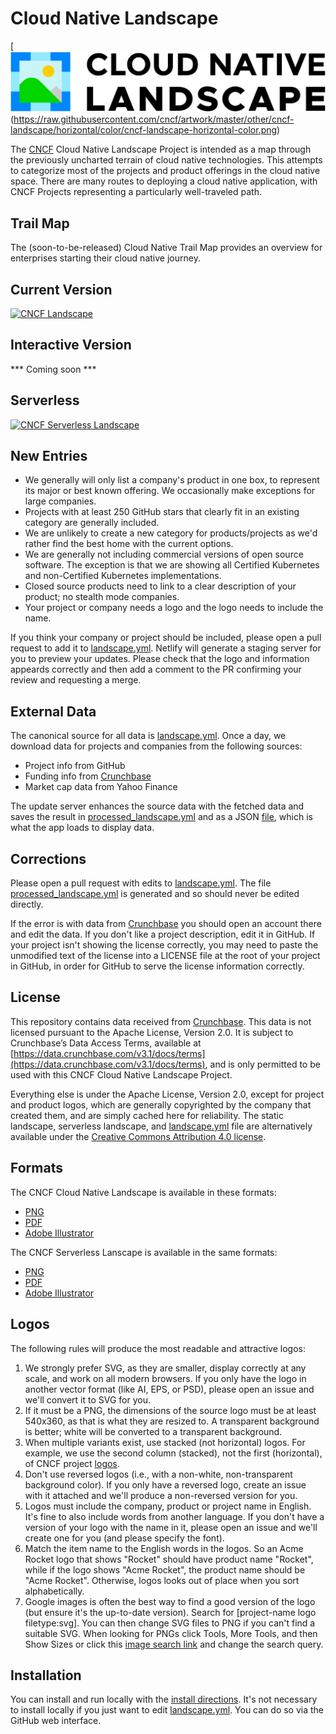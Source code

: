 
# Cloud Native Landscape

[![Cloud Native Landscape Logo](https://raw.githubusercontent.com/cncf/artwork/master/other/cncf-landscape/horizontal/color/cncf-landscape-horizontal-color.png)(https://raw.githubusercontent.com/cncf/artwork/master/other/cncf-landscape/horizontal/color/cncf-landscape-horizontal-color.png)

The [CNCF](https://www.cncf.io) Cloud Native Landscape Project is intended as a map through the previously uncharted terrain of cloud native technologies. This attempts to categorize most of the projects and product offerings in the cloud native space. There are many routes to deploying a cloud native application, with CNCF Projects representing a particularly well-traveled path.

## Trail Map

The (soon-to-be-released) Cloud Native Trail Map provides an overview for enterprises starting their cloud native journey.

## Current Version

[![CNCF Landscape](landscape/CloudNativeLandscape_latest.png)](https://raw.githubusercontent.com/cncf/landscape/master/landscape/CloudNativeLandscape_latest.png)

## Interactive Version

*** Coming soon ***

## Serverless

[![CNCF Serverless Landscape](serverless/CloudNativeLandscape_Serverless_latest.png)](https://raw.githubusercontent.com/cncf/landscape/master/serverless/CloudNativeLandscape_Serverless_latest.png)

## New Entries

* We generally will only list a company's product in one box, to represent its major or best known offering. We occasionally make exceptions for large companies.
* Projects with at least 250 GitHub stars that clearly fit in an existing category are generally included.
* We are unlikely to create a new category for products/projects as we'd rather find the best home with the current options.
* We are generally not including commercial versions of open source software. The exception is that we are showing all Certified Kubernetes and non-Certified Kubernetes implementations.
* Closed source products need to link to a clear description of your product; no stealth mode companies.
* Your project or company needs a logo and the logo needs to include the name.

If you think your company or project should be included, please open a pull request to add it to [landscape.yml](landscape.yml). Netlify will generate a staging server for you to preview your updates. Please check that the logo and information appeards correctly and then add a comment to the PR confirming your review and requesting a merge.

## External Data

The canonical source for all data is [landscape.yml](landscape.yml). Once a day, we download data for projects and companies from the following sources:

* Project info from GitHub
* Funding info from [Crunchbase](https://www.crunchbase.com/)
* Market cap data from Yahoo Finance

The update server enhances the source data with the fetched data and saves the result in [processed_landscape.yml](processed_landscape.yml) and as a JSON [file](https://github.com/cncf/filterable-landscape/blob/master/src/data.json), which is what the app loads to display data.

## Corrections

Please open a pull request with edits to [landscape.yml](landscape.yml). The file [processed_landscape.yml](processed_landscape.yml) is generated and so should never be edited directly.

If the error is with data from [Crunchbase](https://www.crunchbase.com/) you should open an account there and edit the data. If you don't like a project description, edit it in GitHub. If your project isn't showing the license correctly, you may need to paste the unmodified text of the license into a LICENSE file at the root of your project in GitHub, in order for GitHub to serve the license information correctly.

## License

This repository contains data received from [Crunchbase](http://www.crunchbase.com). This data is not licensed pursuant to the Apache License, Version 2.0. It is subject to Crunchbase’s Data Access Terms, available at [https://data.crunchbase.com/v3.1/docs/terms](https://data.crunchbase.com/v3.1/docs/terms), and is only permitted to be used with this CNCF Cloud Native Landscape Project.

Everything else is under the Apache License, Version 2.0, except for project and product logos, which are generally copyrighted by the company that created them, and are simply cached here for reliability. The static landscape, serverless landscape, and [landscape.yml](landscape.yml) file are alternatively available under the [Creative Commons Attribution 4.0 license](https://creativecommons.org/licenses/by/4.0/).

## Formats

The CNCF Cloud Native Landscape is available in these formats:

* [PNG](landscape/CloudNativeLandscape_latest.png)
* [PDF](landscape/CloudNativeLandscape_latest.pdf)
* [Adobe Illustrator](landscape/CloudNativeLandscape_latest.ai)

The CNCF Serverless Lanscape is available in the same formats:

* [PNG](serverless/CloudNativeLandscape_Serverless_latest.png)
* [PDF](serverless/CloudNativeLandscape_Serverless_latest.pdf)
* [Adobe Illustrator](serverless/CloudNativeLandscape_Serverless_latest.ai)

## Logos

The following rules will produce the most readable and attractive logos:

1. We strongly prefer SVG, as they are smaller, display correctly at any scale, and work on all modern browsers. If you only have the logo in another vector format (like AI, EPS, or PSD), please open an issue and we'll convert it to SVG for you.
1. If it must be a PNG, the dimensions of the source logo must be at least 540x360, as that is what they are resized to. A transparent background is better; white will be converted to a transparent background.
1. When multiple variants exist, use stacked (not horizontal) logos. For example, we use the second column (stacked), not the first (horizontal), of CNCF project [logos](https://github.com/cncf/artwork/#cncf-incubating-logos).
1. Don't use reversed logos (i.e., with a non-white, non-transparent background color). If you only have a reversed logo, create an issue with it attached and we'll produce a non-reversed version for you.
1. Logos must include the company, product or project name in English. It's fine to also include words from another language. If you don't have a version of your logo with the name in it, please open an issue and we'll create one for you (and please specify the font).
1. Match the item name to the English words in the logos. So an Acme Rocket logo that shows "Rocket" should have product name "Rocket", while if the logo shows "Acme Rocket", the product name should be "Acme Rocket". Otherwise, logos looks out of place when you sort alphabetically.
1. Google images is often the best way to find a good version of the logo (but ensure it's the up-to-date version). Search for [project-name logo filetype:svg]. You can then change SVG files to PNG if you can't find a suitable SVG. When looking for PNGs click Tools, More Tools, and then Show Sizes or click this [image search link](https://www.google.com/search?q=kubernetes&tbs=ift:svg,imgo:1&tbm=isch) and change the search query.

## Installation

You can install and run locally with the [install directions](INSTALL.md). It's not necessary to install locally if you just want to edit [landscape.yml](landscape.yml). You can do so via the GitHub web interface.
